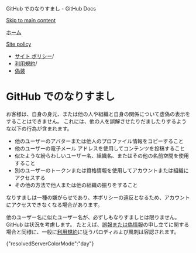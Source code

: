 GitHub でのなりすまし - GitHub Docs

[Skip to main content](#main-content)

[ホーム](/ja)

[Site policy](/ja/site-policy)

* [サイト ポリシー](/ja/site-policy)/
* [利用規約](/ja/site-policy/acceptable-use-policies)/
* [偽装](/ja/site-policy/acceptable-use-policies/github-impersonation)

GitHub でのなりすまし
==========

お客様は、自身の身元、または他の人や組織と自身の関係について虚偽の表示をすることはできません。 これには、他の人を誤解させたりだましたりするような以下の行為が含まれます。

* 他のユーザーのアバターまたは他人のプロファイル情報をコピーすること
* 他のユーザーの電子メール アドレスを使用してコンテンツを投稿すること
* 似たような紛らわしいユーザー名、組織名、またはその他の名前空間を使用すること
* 別のユーザーのトークンまたは資格情報を使用してアカウントまたは組織にアクセスする
* その他の方法で他人または他の組織の振りをすること

なりすましは一種の嫌がらせであり、本ポリシーの違反となるため、アカウントにアクセスできなくなる場合があります。

他のユーザー名に似たユーザー名が、必ずしもなりすましとは限りません。 GitHub は状況を考慮します。 たとえば、[誤報または偽情報](/ja/site-policy/acceptable-use-policies/github-misinformation-and-disinformation)の申し立てに関する場合と同様に、一般に[利用規約](/ja/site-policy/acceptable-use-policies/github-acceptable-use-policies)に従うパロディおよび風刺は容認されます。

{"resolvedServerColorMode":"day"}
